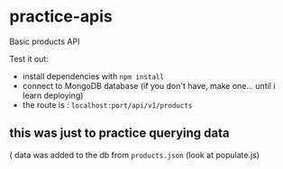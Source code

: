# practice-apis
Basic products API


Test it out:
- install dependencies with `npm install`
- connect to MongoDB database (if you don't have, make one... until i learn deploying)
- the route is : `localhost:port/api/v1/products`
## this was just to practice querying data 
( data was added to the db from `products.json` (look at populate.js)

